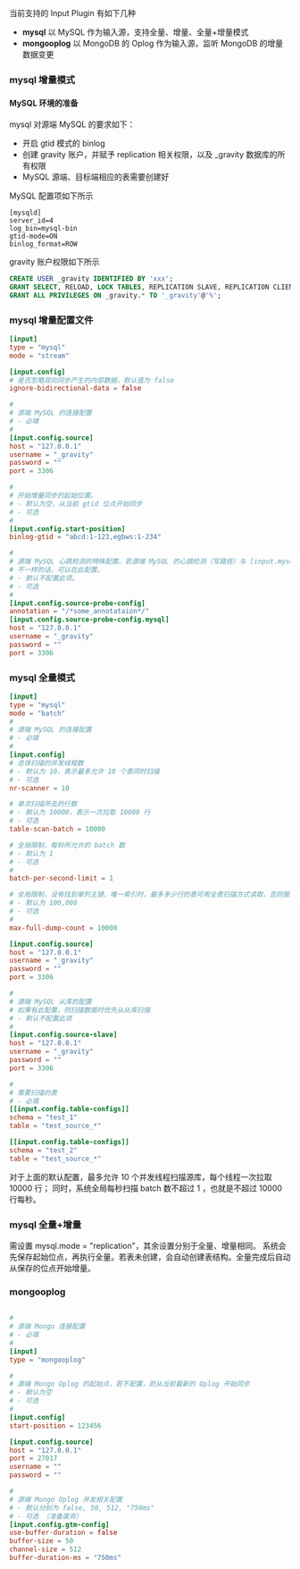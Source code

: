 当前支持的 Input Plugin 有如下几种

- **mysql** 以 MySQL 作为输入源，支持全量、增量、全量+增量模式
- **mongooplog** 以 MongoDB 的 Oplog 作为输入源，监听 MongoDB 的增量数据变更


### mysql 增量模式

#### MySQL 环境的准备

mysql 对源端 MySQL 的要求如下：
- 开启 gtid 模式的 binlog
- 创建 gravity 账户，并赋予 replication 相关权限，以及 _gravity 数据库的所有权限
- MySQL 源端、目标端相应的表需要创建好

MySQL 配置项如下所示

```
[mysqld]
server_id=4
log_bin=mysql-bin
gtid-mode=ON
binlog_format=ROW
```

gravity 账户权限如下所示

```sql
CREATE USER _gravity IDENTIFIED BY 'xxx';
GRANT SELECT, RELOAD, LOCK TABLES, REPLICATION SLAVE, REPLICATION CLIENT, CREATE, INSERT, UPDATE, DELETE ON *.* TO '_gravity'@'%';
GRANT ALL PRIVILEGES ON _gravity.* TO '_gravity'@'%';
```

### mysql 增量配置文件
```toml
[input]
type = "mysql"
mode = "stream"

[input.config]
# 是否忽略双向同步产生的内部数据，默认值为 false
ignore-bidirectional-data = false

#
# 源端 MySQL 的连接配置
# - 必填
#
[input.config.source]
host = "127.0.0.1"
username = "_gravity"
password = ""
port = 3306

#
# 开始增量同步的起始位置。
# - 默认为空，从当前 gtid 位点开始同步
# - 可选
#
[input.config.start-position]
binlog-gtid = "abcd:1-123,egbws:1-234"

#
# 源端 MySQL 心跳检测的特殊配置。若源端 MySQL 的心跳检测（写路径）与 [input.mysql.source]
# 不一样的话，可以在此配置。
# - 默认不配置此项。
# - 可选
#
[input.config.source-probe-config]
annotation = "/*some_annotataion*/"
[input.config.source-probe-config.mysql]
host = "127.0.0.1"
username = "_gravity"
password = ""
port = 3306
```


### mysql 全量模式

```toml
[input]
type = "mysql"
mode = "batch"
#
# 源端 MySQL 的连接配置
# - 必填
#
[input.config]
# 总体扫描的并发线程数
# - 默认为 10，表示最多允许 10 个表同时扫描
# - 可选
nr-scanner = 10

# 单次扫描所去的行数
# - 默认为 10000，表示一次拉取 10000 行
# - 可选
table-scan-batch = 10000

# 全局限制，每秒所允许的 batch 数
# - 默认为 1
# - 可选
#
batch-per-second-limit = 1

# 全局限制，没有找到单列主键、唯一索引时，最多多少行的表可用全表扫描方式读取，否则报错退出。
# - 默认为 100,000
# - 可选
#
max-full-dump-count = 10000

[input.config.source]
host = "127.0.0.1"
username = "_gravity"
password = ""
port = 3306

#
# 源端 MySQL 从库的配置
# 如果有此配置，则扫描数据时优先从从库扫描
# - 默认不配置此项
#
[input.config.source-slave]
host = "127.0.0.1"
username = "_gravity"
password = ""
port = 3306

#
# 需要扫描的表
# - 必填
[[input.config.table-configs]]
schema = "test_1"
table = "test_source_*"

[[input.config.table-configs]]
schema = "test_2"
table = "test_source_*"
```

对于上面的默认配置，最多允许 10 个并发线程扫描源库，每个线程一次拉取 10000 行；
同时，系统全局每秒扫描 batch 数不超过 1 ，也就是不超过 10000 行每秒。

### mysql 全量+增量
需设置 mysql.mode = "replication"，其余设置分别于全量、增量相同。
系统会先保存起始位点，再执行全量。若表未创建，会自动创建表结构。全量完成后自动从保存的位点开始增量。

### mongooplog

```toml

#
# 源端 Mongo 连接配置
# - 必填
#
[input]
type = "mongooplog"

#
# 源端 Mongo Oplog 的起始点，若不配置，则从当前最新的 Oplog 开始同步
# - 默认为空
# - 可选
#
[input.config]
start-position = 123456

[input.config.source]
host = "127.0.0.1"
port = 27017
username = ""
password = ""

#
# 源端 Mongo Oplog 并发相关配置
# - 默认分别为 false, 50, 512, "750ms"
# - 可选 （准备废弃）
[input.config.gtm-config]
use-buffer-duration = false
buffer-size = 50
channel-size = 512
buffer-duration-ms = "750ms"
```
